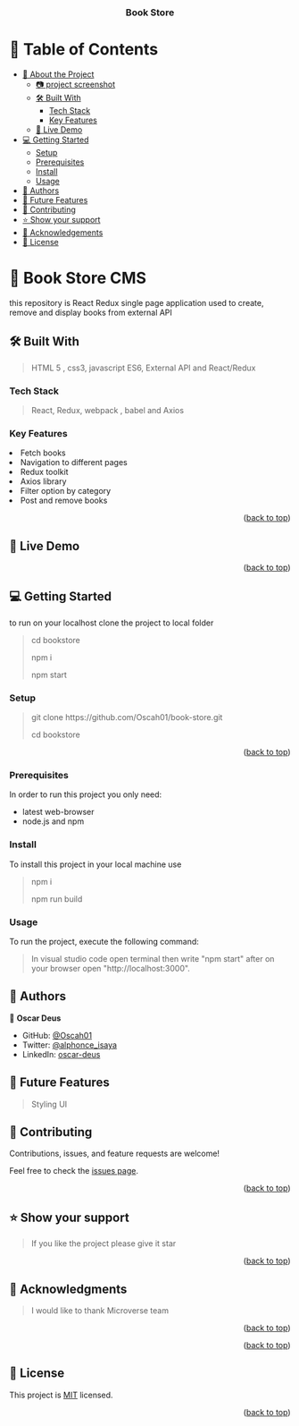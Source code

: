 <a name="readme-top"></a>

<div align="center">

  <h3><b>Book Store</b></h3>

</div>

# 📗 Table of Contents

- [📖 About the Project](#about-project)
  - [:camera: project screenshot](#screen-shoot)
  - [🛠 Built With](#built-with)
    - [Tech Stack](#tech-stack)
    - [Key Features](#key-features)
  - [🚀 Live Demo](#live-demo)
- [💻 Getting Started](#getting-started)
  - [Setup](#setup)
  - [Prerequisites](#prerequisites)
  - [Install](#install)
  - [Usage](#usage)
- [👥 Authors](#authors)
- [🔭 Future Features](#future-features)
- [🤝 Contributing](#contributing)
- [⭐️ Show your support](#support)
- [🙏 Acknowledgements](#acknowledgements)
- [📝 License](#license)

# 📖 Book Store CMS <a name="about-project"></a>

<p> this repository is React Redux single page application used to create, remove and display books from external API</p>

## 🛠 Built With <a name="built-with"> </a>

> HTML 5 , css3, javascript ES6, External API and React/Redux

### Tech Stack <a name="tech-stack"></a>

> React, Redux, webpack , babel and Axios

### Key Features <a name="key-features"></a>

  <li>Fetch books</li>
  <li>Navigation to different pages</li>
  <li>Redux toolkit</li>
  <li>Axios library</li>
  <li>Filter option by category</li>
  <li>Post and remove books</li>
<p align="right">(<a href="#readme-top">back to top</a>)</p><!-- LIVE DEMO -->

## 🚀 Live Demo <a name="live-demo"></a>

>

<p align="right">(<a href="#readme-top">back to top</a>)</p>

## 💻 Getting Started <a name="getting-started"></a>

to run on your localhost clone the project to local folder

> <p>cd bookstore</p>
> <p>npm i</p>
> <p> npm start<p>

### Setup

> <p> git clone https://github.com/Oscah01/book-store.git</p>
> cd bookstore

<p align="right">(<a href="#readme-top">back to top</a>)</p>

### Prerequisites

In order to run this project you only need:

- latest web-browser
- node.js and npm

### Install

To install this project in your local machine use

> <p> npm i </p>
> npm run build

### Usage

To run the project, execute the following command:

> In visual studio code open terminal then write "npm start" after on your browser open "http://localhost:3000".

## 👥 Authors <a name="authors"></a>

👤 **Oscar Deus**

- GitHub: [@Oscah01](https://github.com/Oscah01)
- Twitter: [@alphonce_isaya](https://twitter.com/alphonce_isaya)
- LinkedIn: [oscar-deus](linkedin.com/in/oscar-deus-757833210/)

## 🔭 Future Features <a name="future-features"></a>

> Styling UI

## 🤝 Contributing <a name="contributing"></a>

Contributions, issues, and feature requests are welcome!

Feel free to check the [issues page](https://github.com/Oscah01/book-store/issues).

<p align="right">(<a href="#readme-top">back to top</a>)</p>

## ⭐️ Show your support <a name="support"></a>

> If you like the project please give it star

<p align="right">(<a href="#readme-top">back to top</a>)</p>

## 🙏 Acknowledgments <a name="acknowledgements"></a>

> I would like to thank Microverse team

<p align="right">(<a href="#readme-top">back to top</a>)</p>

<p align="right">(<a href="#readme-top">back to top</a>)</p>

## 📝 License <a name="license"></a>

This project is [MIT](LICENSE.md) licensed.

<p align="right">(<a href="#readme-top">back to top</a>)</p>
